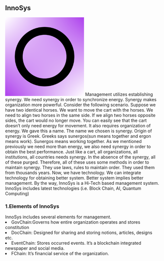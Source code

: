 <h2>InnoSys</h2>
    <img src="https://raw.githubusercontent.com/InnoMng/InnoSys/main/logo.png" height="256" width="256">
Management utilizes establishing synergy. We need synergy in order to synchronize energy. Synergy makes organization more powerful. Consider the following scenario. Suppose we have two identical horses. We want to move the cart with the horses. We need to align two horses in the same side. If we align two horses opposite sides, the cart would no longer move. You can easily see that the cart doesn’t only need energy for movement. It also requires organization of energy. We gave this a name. The name we chosen is synergy. Origin of synergy is Greek. Greeks says sunergos(sun means together and ergon means work). Sunergos means working together. As we mentioned previously we need more than energy, we also need synergy in order to obtain the best performance. Just like a cart, all organizations, all institutions, all countries needs synergy. In the absence of the synergy, all of these purged. Therefore, all of these uses some methods in order to maintain synergy. They use laws, rules to maintain order. They used them from thousands years. Now, we have technology. We can integrate technology for obtaining better system. Better system implies better management. By the way, InnoSys is a Hi-Tech based management system. InnoSys includes latest technologies (i.e. Block Chain, AI, Quantum Computing)
<h3>1.Elements of InnoSys</h3>
InnoSys includes several elements for management. 
    <li>GovChain:Governs how entire organization operates and stores constitution</li>
    <li>DocChain: Designed for sharing and storing notions, articles, designs etc.</li>
    <li> EventChain: Stores occurred events. It’s a blockchain integrated newspaper and social media. </li>
    <li> FChain: It’s financial service of the organization.</li>
